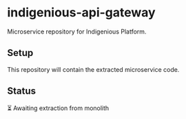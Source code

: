 # indigenious-api-gateway

Microservice repository for Indigenious Platform.

## Setup

This repository will contain the extracted microservice code.

## Status

⏳ Awaiting extraction from monolith
